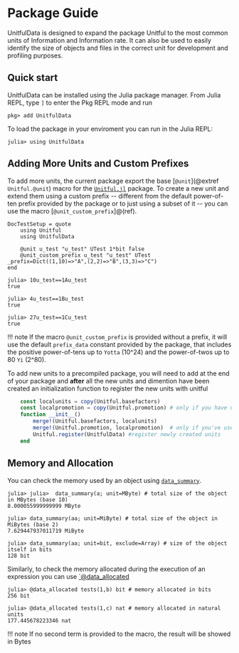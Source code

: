 # Package Guide

UnitfulData is designed to expand the package Unitful to the most common units of Information and Information rate. It can also be used to easily identify the size of objects and files in the correct unit for development and profiling purposes.

## Quick start

UnitfulData can be installed using the Julia package manager. From Julia REPL, type `]` to enter the Pkg REPL mode and run

```
pkg> add UnitfulData
```

To load the package in your enviroment you can run in the Julia REPL:

```
julia> using UnitfulData
```

## Adding More Units and Custom Prefixes

To add more units, the current package export the base [`@unit`](@extref `Unitful.@unit`) macro for the [`Unitful.jl`](https://github.com/keno/Unitful.jl) package. To create a new unit and extend them using a custom prefix -- different from the default power-of-ten prefix provided by the package or to just using a subset of it -- you can use the macro [`@unit_custom_prefix`]@(ref).
```@meta
DocTestSetup = quote
    using Unitful
    using UnitfulData

    @unit u_test "u_test" UTest 1*bit false
    @unit_custom_prefix u_test "u_test" UTest _prefix=Dict((1,10)=>"A",(2,2)=>"B",(3,3)=>"C")
end
```

```jldoctest
julia> 10u_test==1Au_test
true

julia> 4u_test==1Bu_test
true

julia> 27u_test==1Cu_test
true
```

!!! note 
    If the macro `@unit_custom_prefix` is provided without a prefix, it will use the default `prefix_data` constant provided by the package, that includes the positive power-of-tens up to `Yotta` (10^24) and the power-of-twos up to 80 `Yi` (2^80).


To add new units to a precompiled package, you will need to add at the end of your package and **after** all the new units and dimention have been created an initialization function to register the new units with unitful

```julia
    const localunits = copy(Unitful.basefactors)
    const localpromotion = copy(Unitful.promotion) # only if you have used @dimension
    function __init__()
        merge!(Unitful.basefactors, localunits)
        merge!(Unitful.promotion, localpromotion)  # only if you've used @dimension
        Unitful.register(UnitfulData) #register newly created units
    end
```

## Memory and Allocation

You can check the memory used by an object using [`data_summary`](@ref). 


```julia-repl
julia> julia>  data_summary(a; unit=MByte) # total size of the object in MBytes (base 10)
8.000055999999999 MByte

julia> data_summary(aa; unit=MiByte) # total size of the object in MiBytes (base 2)
7.629447937011719 MiByte

julia> data_summary(aa; unit=bit, exclude=Array) # size of the object itself in bits
128 bit
```

Similarly, to check the memory allocated during the execution of an expression you can use [`@data_allocated](@ref)

```julia-repl
julia> @data_allocated tests(1,b) bit # memory allocated in bits
256 bit

julia> @data_allocated tests(1,c) nat # memory allocated in natural units
177.445678223346 nat
```

!!! note
    If no second term is provided to the macro, the result will be showed in Bytes

